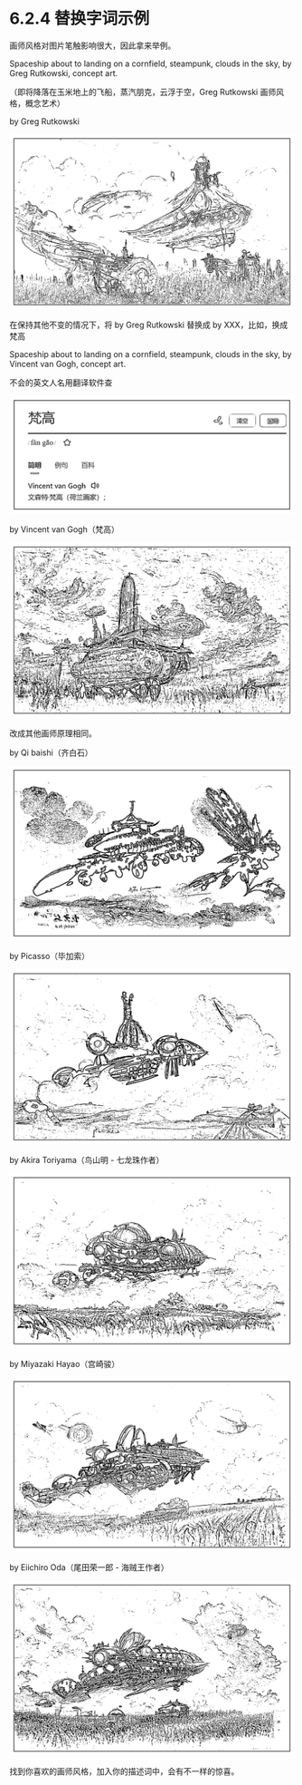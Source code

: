 # 6.2.4 替换字词示例

画师风格对图片笔触影响很大，因此拿来举例。

Spaceship about to landing on a cornfield, steampunk, clouds in the sky, by Greg Rutkowski, concept art.

（即将降落在玉米地上的飞船，蒸汽朋克，云浮于空，Greg Rutkowski 画师风格，概念艺术）

by Greg Rutkowski

![](img/7a93921879e598c9ffcac031803e356b.png)

在保持其他不变的情况下，将 by Greg Rutkowski 替换成 by XXX，比如，换成梵高

Spaceship about to landing on a cornfield, steampunk, clouds in the sky, by Vincent van Gogh, concept art.

不会的英文人名用翻译软件查

![](img/0eebfbb7cb3092fa6f29b4f0c754ddaf.png)

by Vincent van Gogh（梵高）

![](img/09fae9d71ef3b032a0aabc578c3854aa.png)

改成其他画师原理相同。

by Qi baishi（齐白石）

![](img/eff1b891ebcc738db18676a188257299.png)

by Picasso（毕加索）

![](img/7912e9fbea726933c67a4cfbcceafd00.png)

by Akira Toriyama（鸟山明 - 七龙珠作者）

![](img/c7be2bb7ccea69be8cdc3597811f4128.png)

by Miyazaki Hayao（宫崎骏）

![](img/8753519f99ca884c0cc04075c2d7c17d.png)

by Eiichiro Oda（尾田荣一郎 - 海贼王作者）

![](img/2d619732bc326baef449fb0c3e1e11cb.png)

找到你喜欢的画师风格，加入你的描述词中，会有不一样的惊喜。